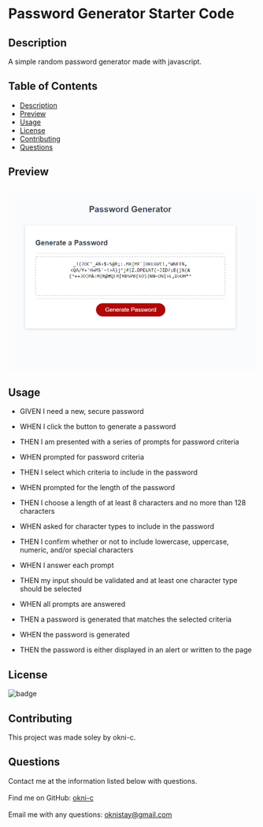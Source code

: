 # Password Generator Starter Code

## Description 
    
A simple random password generator made with javascript.
    
## Table of Contents
    
* [Description](#description)
* [Preview](#preview)
* [Usage](#usage)
* [License](#license)
* [Contributing](#contributing)
* [Questions](#questions)

    
## Preview 
    
## [![img](assets/example.png)]()



## Usage

- GIVEN I need a new, secure password

- WHEN I click the button to generate a password

- THEN I am presented with a series of prompts for password criteria

- WHEN prompted for password criteria

- THEN I select which criteria to include in the password

- WHEN prompted for the length of the password

- THEN I choose a length of at least 8 characters and no more than 128 characters

- WHEN asked for character types to include in the password

- THEN I confirm whether or not to include lowercase, uppercase, numeric, and/or special characters

- WHEN I answer each prompt

- THEN my input should be validated and at least one character type should be selected

- WHEN all prompts are answered

- THEN a password is generated that matches the selected criteria

- WHEN the password is generated

- THEN the password is either displayed in an alert or written to the page
    
    
## License
    
![badge](https://img.shields.io/badge/license-Open-brightgreen)
    
    
## Contributing
    
This project was made soley by okni-c.


## Questions
Contact me at the information listed below with questions.<br />
<br />
Find me on GitHub: [okni-c](https://github.com/okni-c)<br />
<br />
Email me with any questions: oknistay@gmail.com<br /><br />
